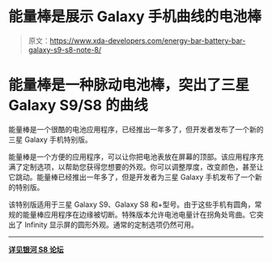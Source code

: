 # 能量棒是展示 Galaxy 手机曲线的电池棒

> 原文：<https://www.xda-developers.com/energy-bar-battery-bar-galaxy-s9-s8-note-8/>

# 能量棒是一种脉动电池棒，突出了三星 Galaxy S9/S8 的曲线

能量棒是一个很酷的电池应用程序，已经推出一年多了，但开发者发布了一个新的三星 Galaxy 手机特别版。

能量棒是一个方便的应用程序，可以让你把电池表放在屏幕的顶部。该应用程序充满了定制选项，以帮助您获得您想要的外观。你可以调整厚度，改变颜色，甚至让它跳动。能量棒已经推出一年多了，但是开发者为三星 Galaxy 手机发布了一个新的特别版。

该特别版适用于三星 Galaxy S9、Galaxy S8 和+型号。由于这些手机有圆角，常规的能量棒应用程序在边缘被切断。特殊版本允许电池电量计在拐角处弯曲。它突出了 Infinity 显示屏的圆形外观。通常的定制选项仍然可用。

* * *

[**详见银河 S8 论坛**](https://forum.xda-developers.com/galaxy-s8/themes/app-energy-bar-pulsating-battery-t3772001)